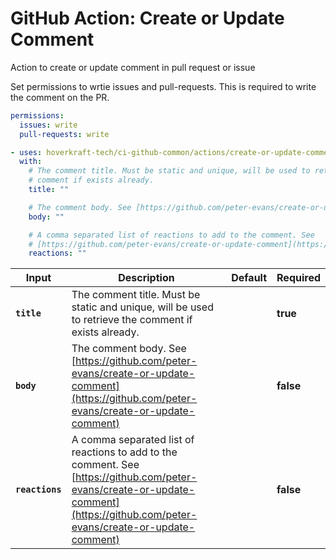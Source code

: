 <!-- start branding -->
<!-- end branding -->
<!-- start title -->

# GitHub Action: Create or Update Comment

<!-- end title -->
<!-- start badges -->
<!-- end badges -->
<!-- start description -->

Action to create or update comment in pull request or issue

<!-- end description -->
<!-- start contents -->
<!-- end contents -->

Set permissions to wrtie issues and pull-requests. This is required to write the comment on the PR.

```yaml
permissions:
  issues: write
  pull-requests: write
```

<!-- start usage -->

```yaml
- uses: hoverkraft-tech/ci-github-common/actions/create-or-update-comment@v0.7.5
  with:
    # The comment title. Must be static and unique, will be used to retrieve the
    # comment if exists already.
    title: ""

    # The comment body. See [https://github.com/peter-evans/create-or-update-comment](https://github.com/peter-evans/create-or-update-comment)
    body: ""

    # A comma separated list of reactions to add to the comment. See
    # [https://github.com/peter-evans/create-or-update-comment](https://github.com/peter-evans/create-or-update-comment)
    reactions: ""
```

<!-- end usage -->
<!-- start inputs -->

| **Input**                  | **Description**                                                                                                                                                                   | **Default** | **Required** |
| -------------------------- | --------------------------------------------------------------------------------------------------------------------------------------------------------------------------------- | ----------- | ------------ |
| **<code>title</code>**     | The comment title. Must be static and unique, will be used to retrieve the comment if exists already.                                                                             |             | **true**     |
| **<code>body</code>**      | The comment body. See [https://github.com/peter-evans/create-or-update-comment](https://github.com/peter-evans/create-or-update-comment)                                          |             | **false**    |
| **<code>reactions</code>** | A comma separated list of reactions to add to the comment. See [https://github.com/peter-evans/create-or-update-comment](https://github.com/peter-evans/create-or-update-comment) |             | **false**    |

<!-- end inputs -->
<!-- start outputs -->
<!-- end outputs -->
<!-- start [.github/ghadocs/examples/] -->
<!-- end [.github/ghadocs/examples/] -->
